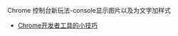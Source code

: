 

Chrome 控制台新玩法-console显示图片以及为文字加样式


- [Chrome开发者工具的小技巧](http://coolshell.cn/articles/17634.html)







